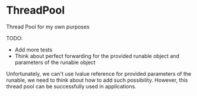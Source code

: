 # ThreadPool
Thread Pool for my own purposes

TODO: 
* Add more tests
* Think about perfect forwarding for the provided runable object and parameters of the runable object

Unfortunately, we can't use lvalue reference for provided parameters of the runable, we need to think about how to add such possibility.
However, this thread pool can be successfully used in applications.
